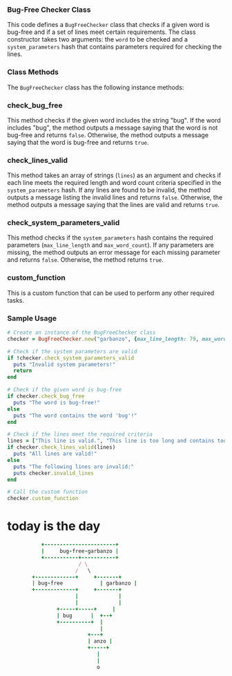### Bug-Free Checker Class
This code defines a `BugFreeChecker` class that checks if a given word is bug-free and if a set of lines meet certain requirements. The class constructor takes two arguments: the `word` to be checked and a `system_parameters` hash that contains parameters required for checking the lines.

### Class Methods
The `BugFreeChecker` class has the following instance methods:

### check_bug_free
This method checks if the given word includes the string "bug". If the word includes "bug", the method outputs a message saying that the word is not bug-free and returns `false`. Otherwise, the method outputs a message saying that the word is bug-free and returns `true`.

### check_lines_valid
This method takes an array of strings (`lines`) as an argument and checks if each line meets the required length and word count criteria specified in the `system_parameters` hash. If any lines are found to be invalid, the method outputs a message listing the invalid lines and returns `false`. Otherwise, the method outputs a message saying that the lines are valid and returns `true`.

### check_system_parameters_valid
This method checks if the `system_parameters` hash contains the required parameters (`max_line_length` and `max_word_count`). If any parameters are missing, the method outputs an error message for each missing parameter and returns `false`. Otherwise, the method returns `true`.

### custom_function
This is a custom function that can be used to perform any other required tasks.

### Sample Usage 

```ruby
# Create an instance of the BugFreeChecker class
checker = BugFreeChecker.new("garbanzo", {max_line_length: 79, max_word_count: 13})

# Check if the system parameters are valid
if !checker.check_system_parameters_valid
  puts "Invalid system parameters!"
  return
end

# Check if the given word is bug-free
if checker.check_bug_free
  puts "The word is bug-free!"
else
  puts "The word contains the word 'bug'!"
end

# Check if the lines meet the required criteria
lines = ["This line is valid.", "This line is too long and contains too many words."]
if checker.check_lines_valid(lines)
  puts "All lines are valid!"
else
  puts "The following lines are invalid:"
  puts checker.invalid_lines
end

# Call the custom function
checker.custom_function
```

# today is the day

```ruby
           +-----------------------+
           |     bug-free-garbanzo |
           +-----------+-----------+
                       / \
                      /   \
        +-------------+     +-------+
        | bug-free            | garbanzo |
        +-------------+     +-------+
                      |             |
                      |             |
                +-----+-----+     | 
                | bug      |  +--+
                +----------+  |
                              |
                          +---+
                          | anzo |
                          +-----+
                             |
                             |
                             o
```
